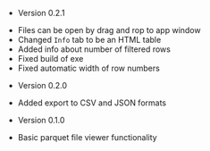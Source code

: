 * Version 0.2.1

- Files can be open by drag and rop to app window
- Changed `Info` tab to be an HTML table
- Added info about number of filtered rows
- Fixed build of exe 
- Fixed automatic width of row numbers

* Version 0.2.0

- Added export to CSV and JSON formats

* Version 0.1.0 

- Basic parquet file viewer functionality